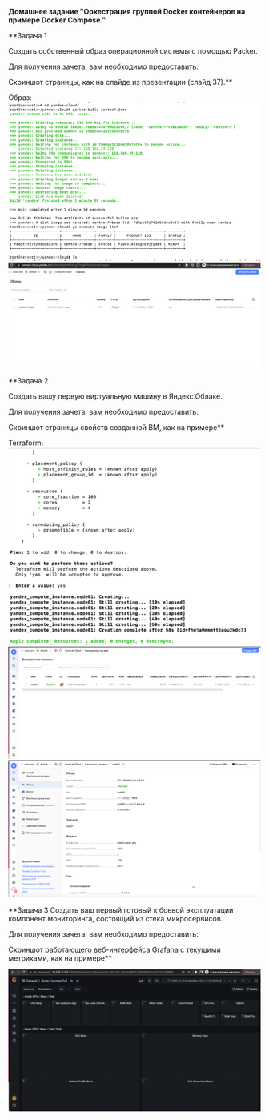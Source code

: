 **Домашнее задание "Оркестрация группой Docker контейнеров на примере Docker Compose."**

**Задача 1

Создать собственный образ операционной системы с помощью Packer.

Для получения зачета, вам необходимо предоставить:

Скриншот страницы, как на слайде из презентации (слайд 37).**


Образ:
![img_7.png](../../images/img_7.png)
![img_6.png](../../images/img_6.png)

**Задача 2

Создать вашу первую виртуальную машину в Яндекс.Облаке.

Для получения зачета, вам необходимо предоставить:

Скриншот страницы свойств созданной ВМ, как на примере**

Terraform:
![img_5.png](../../images/img_5.png)
![img_8.png](../../images/img_8.png)
![img_3.png](../../images/img_3.png)


**Задача 3
Создать ваш первый готовый к боевой эксплуатации компонент мониторинга, состоящий из стека микросервисов.

Для получения зачета, вам необходимо предоставить:

Скриншот работающего веб-интерфейса Grafana с текущими метриками, как на примере** 


![img_4.png](../../images/img_4.png)